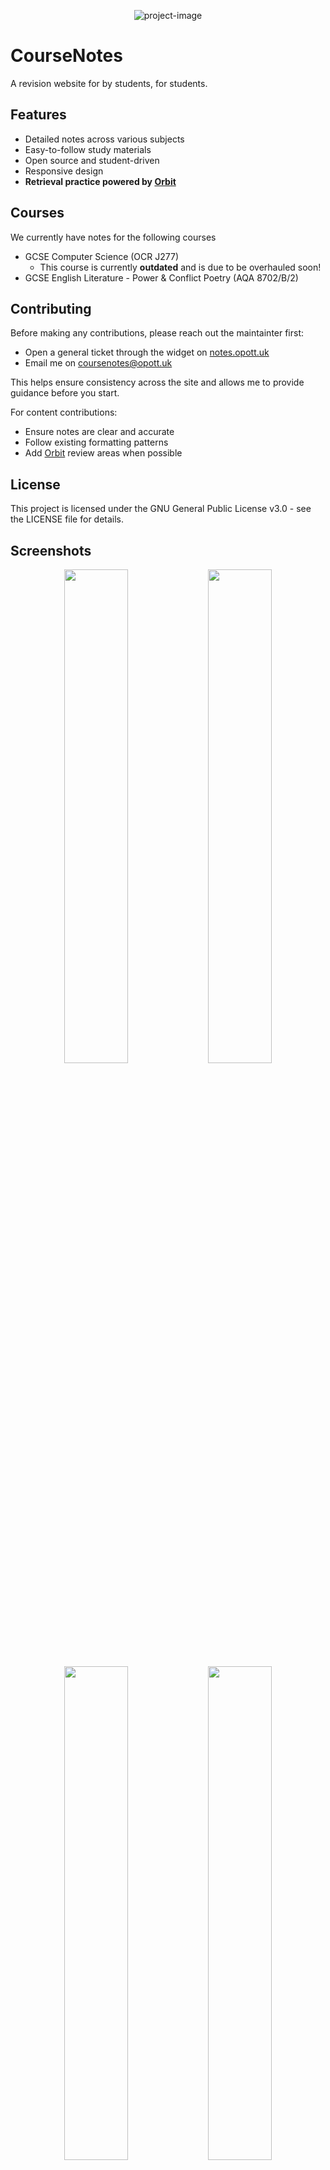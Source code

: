 <p align="center"><img src="https://socialify.git.ci/opott/CourseNotes/image?description=1&amp;descriptionEditable=A%20revision%20website%20by%20students%2C%20for%20students.&amp;font=Raleway&amp;forks=1&amp;issues=1&amp;language=1&amp;name=1&amp;owner=1&amp;pattern=Formal%20Invitation&amp;pulls=1&amp;stargazers=1&amp;theme=Dark" alt="project-image"></p>

# CourseNotes

A revision website for by students, for students.

## Features

- Detailed notes across various subjects
- Easy-to-follow study materials
- Open source and student-driven
- Responsive design
- **Retrieval practice powered by [Orbit](https://withorbit.com/)**

## Courses

We currently have notes for the following courses

- GCSE Computer Science (OCR J277)
  - This course is currently **outdated** and is due to be overhauled soon!
- GCSE English Literature - Power & Conflict Poetry (AQA 8702/B/2)

## Contributing

Before making any contributions, please reach out the maintainter first:

- Open a general ticket through the widget on [notes.opott.uk](https://notes.opott.uk)
- Email me on coursenotes@opott.uk

This helps ensure consistency across the site and allows me to provide guidance before you start.

For content contributions:

- Ensure notes are clear and accurate
- Follow existing formatting patterns
- Add [Orbit](https://withorbit.com/) review areas when possible

## License

This project is licensed under the GNU General Public License v3.0 - see the LICENSE file for details.

## Screenshots

<div align="center">
<img src="https://hc-cdn.hel1.your-objectstorage.com/s/v3/a016a0f022c29c597ac098f70e25970ae1806fc5_image.png" width="45%"></img>
<img src="https://hc-cdn.hel1.your-objectstorage.com/s/v3/9cbd3001c38f5b00752748d6abfd801788bda892_image.png" width="45%"></img>
<img src="https://hc-cdn.hel1.your-objectstorage.com/s/v3/e60b2a613e5850bb497e5a20eb5f33332e7ffc91_image.png" width="45%"></img>
<img src="https://hc-cdn.hel1.your-objectstorage.com/s/v3/a69fa646bf6184af1b14eb40851493958f6f3d6e_image.png" width="45%"></img>
<img src="https://hc-cdn.hel1.your-objectstorage.com/s/v3/30ec6acfe0902f58f9459a6f4b024bfb16bc7c48_image.png" width="45%"></img>
<img src="https://hc-cdn.hel1.your-objectstorage.com/s/v3/6b01b068904093fa5fc0e7c34af3d037ee767465_image.png" width="45%"></img>
</div>

### Notice on AI Usage

Some content on this site (primarily review questions) was authored with the assistance of AI tools, such as OpenAI's ChatGPT.
